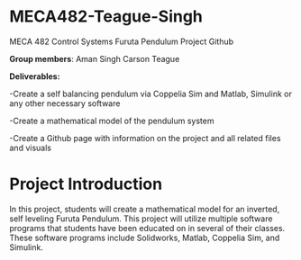 # MECA482-Teague-Singh
MECA 482 Control Systems Furuta Pendulum Project Github

**Group members**: 
Aman Singh 
Carson Teague

**Deliverables:**

-Create a self balancing pendulum via Coppelia Sim and Matlab, Simulink or any other necessary software

-Create a mathematical model of the pendulum system

-Create a Github page with information on the project and all related files and visuals 

# Project Introduction
In this project, students will create a mathematical model for an inverted, self leveling Furuta Pendulum. This project will utilize multiple software programs that students have been educated on in several of their classes. These software programs include Solidworks, Matlab, Coppelia Sim, and Simulink. 
